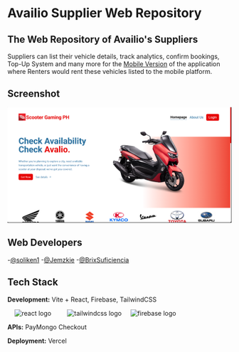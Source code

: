 # Availio Supplier Web Repository

## The Web Repository of Availio's Suppliers

Suppliers can list their vehicle details, track analytics, confirm bookings, Top-Up System and many more for the [Mobile Version](https://github.com/Bemax120/ScooterGamingMobileApp.git) of the application where Renters would rent these vehicles listed to the mobile platform.

## Screenshot

![App Screenshot](public/Landing.png)

## Web Developers

-[@soliken1](https://github.com/soliken1) -[@Jemzkie](https://github.com/Jemzkie) -[@BrixSuficiencia](https://github.com/BrixSuficiencia)

## Tech Stack

**Development:** Vite + React, Firebase, TailwindCSS

<div align="left">
  <img width="12" />
  <img src="https://cdn.jsdelivr.net/gh/devicons/devicon/icons/react/react-original.svg" height="40" alt="react logo"  />
  <img width="12" />
  <img width="12" />
  <img src="https://cdn.jsdelivr.net/gh/devicons/devicon/icons/tailwindcss/tailwindcss-original-wordmark.svg" height="40" alt="tailwindcss logo"  />
  <img width="12" />
  <img src="https://cdn.jsdelivr.net/gh/devicons/devicon/icons/firebase/firebase-plain.svg" height="40" alt="firebase logo"  />
</div>

**APIs:** PayMongo Checkout

**Deployment:** Vercel
